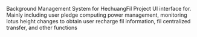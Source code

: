Background Management System for HechuangFil Project UI interface for.
Mainly including user pledge computing power management, monitoring lotus height changes to obtain user recharge fil information, fil centralized transfer, and other functions

